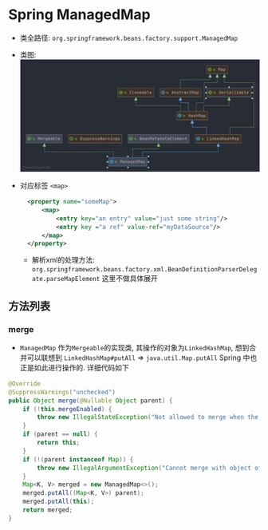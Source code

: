 # Spring ManagedMap

- 类全路径: `org.springframework.beans.factory.support.ManagedMap`
- 类图: 
    ![ManagedMap.png](./images/ManagedMap.png)



- 对应标签 `<map>`

  ```xml
    <property name="someMap">
        <map>
            <entry key="an entry" value="just some string"/>
            <entry key ="a ref" value-ref="myDataSource"/>
        </map>
    </property>
  ```

  - 解析xml的处理方法: `org.springframework.beans.factory.xml.BeanDefinitionParserDelegate.parseMapElement` 这里不做具体展开




##  方法列表



### merge

- `ManagedMap` 作为`Mergeable`的实现类, 其操作的对象为`LinkedHashMap`, 想到合并可以联想到 `LinkedHashMap#putAll` => `java.util.Map.putAll` Spring 中也正是如此进行操作的. 详细代码如下



```java
@Override
@SuppressWarnings("unchecked")
public Object merge(@Nullable Object parent) {
    if (!this.mergeEnabled) {
        throw new IllegalStateException("Not allowed to merge when the 'mergeEnabled' property is set to 'false'");
    }
    if (parent == null) {
        return this;
    }
    if (!(parent instanceof Map)) {
        throw new IllegalArgumentException("Cannot merge with object of type [" + parent.getClass() + "]");
    }
    Map<K, V> merged = new ManagedMap<>();
    merged.putAll((Map<K, V>) parent);
    merged.putAll(this);
    return merged;
}
```